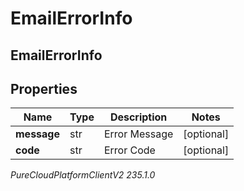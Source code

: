# EmailErrorInfo

## EmailErrorInfo

## Properties

|Name | Type | Description | Notes|
|------------ | ------------- | ------------- | -------------|
| **message** | str | Error Message | [optional] |
| **code** | str | Error Code | [optional] |



_PureCloudPlatformClientV2 235.1.0_
